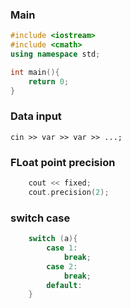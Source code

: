 ### Main
```cpp
#include <iostream>
#include <cmath>
using namespace std;

int main(){
	return 0;
}

```

### Data input
`cin >> var >> var >> ...;`


### FLoat point precision

```cpp
	cout << fixed;
	cout.precision(2);
```

### switch case

```cpp
	switch (a){
		case 1:
			break;
		case 2:
			break;
		default:
	}
```